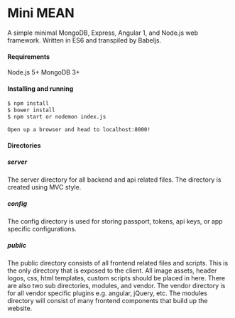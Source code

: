 # Mini MEAN
A simple minimal MongoDB, Express, Angular 1, and Node.js web framework. Written in ES6 and transpiled by Babeljs.

#### Requirements
Node.js 5+
MongoDB 3+

#### Installing and running

```sh
$ npm install
$ bower install
$ npm start or nodemon index.js

Open up a browser and head to localhost:8000!
```

#### Directories

##### server
The server directory for all backend and api related files. The directory is created using MVC style.

##### config
The config directory is used for storing passport, tokens, api keys, or app specific configurations.

##### public
The public directory consists of all frontend related files and scripts. This is the only directory that is exposed to the client. All image assets, header logos, css, html templates, custom scripts should be placed in here. There are also two sub directories, modules, and vendor. The vendor directory is for all vendor specific plugins e.g. angular, jQuery, etc. The modules directory will consist of many frontend components that build up the website.
